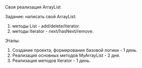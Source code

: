 Cвоя реализация ArrayList

Задание: написать свой ArrayList:
1.  методы List - add/delete/iterator. 
2.  методы Iterator - next/hasNext/remove.

Этапы: 
1. Создание проекта, формирование базовой логики - 1 день.
2. Реализация основных методов MyArrayList - 2 дня.
3. Реализация методов Iterator - 1 день.
